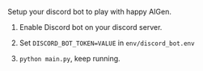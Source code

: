 Setup your discord bot to play with happy AIGen.

1. Enable Discord bot on your discord server.

2. Set `DISCORD_BOT_TOKEN=VALUE` in `env/discord_bot.env`

3. `python main.py`, keep running.
